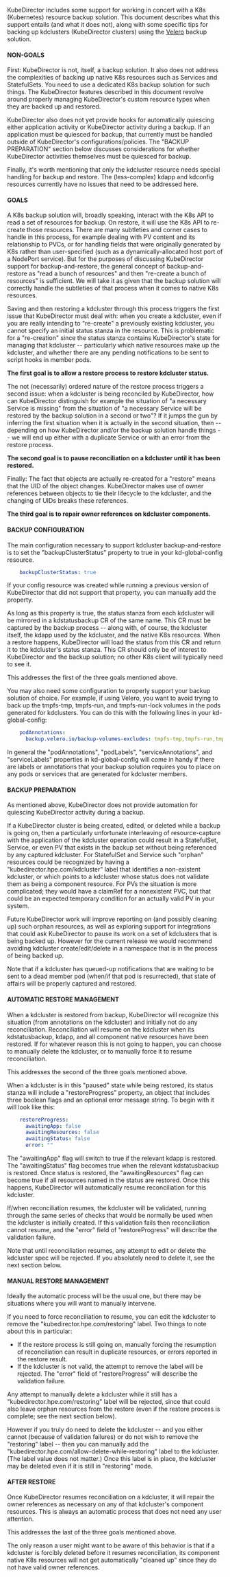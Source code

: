KubeDirector includes some support for working in concert with a K8s (Kubernetes) resource backup solution. This document describes what this support entails (and what it does not), along with some specific tips for backing up kdclusters (KubeDirector clusters) using the [Velero](https://velero.io/) backup solution.

#### NON-GOALS

First: KubeDirector is not, itself, a backup solution. It also does not address the complexities of backing up native K8s resources such as Services and StatefulSets. You need to use a dedicated K8s backup solution for such things. The KubeDirector features described in this document revolve around properly managing KubeDirector's custom resource types when they are backed up and restored.

KubeDirector also does not yet provide hooks for automatically quiescing either application activity or KubeDirector activity during a backup. If an application must be quiesced for backup, that currently must be handled outside of KubeDirector's configurations/policies. The "BACKUP PREPARATION" section below discusses considerations for whether KubeDirector activities themselves must be quiesced for backup.

Finally, it's worth mentioning that only the kdcluster resource needs special handling for backup and restore. The (less-complex) kdapp and kdconfig resources currently have no issues that need to be addressed here.

#### GOALS

A K8s backup solution will, broadly speaking, interact with the K8s API to read a set of resources for backup. On restore, it will use the K8s API to re-create those resources. There are many subtleties and corner cases to handle in this process, for example dealing with PV content and its relationship to PVCs, or for handling fields that were originally generated by K8s rather than user-specified (such as a dynamically-allocated host port of a NodePort service). But for the purposes of discussing KubeDirector support for backup-and-restore, the general concept of backup-and-restore as "read a bunch of resources" and then "re-create a bunch of resources" is sufficient. We will take it as given that the backup solution will correctly handle the subtleties of that process when it comes to native K8s resources.

Saving and then restoring a kdcluster through this process triggers the first issue that KubeDirector must deal with: when you create a kdcluster, even if you are really intending to "re-create" a previously existing kdcluster, you cannot specify an initial status stanza in the resource. This is problematic for a "re-creation" since the status stanza contains KubeDirector's state for managing that kdcluster -- particularly which native resources make up the kdcluster, and whether there are any pending notifications to be sent to script hooks in member pods.

**The first goal is to allow a restore process to restore kdcluster status.**

The not (necessarily) ordered nature of the restore process triggers a second issue: when a kdcluster is being reconciled by KubeDirector, how can KubeDirector distinguish for example the situation of "a necessary Service is missing" from the situation of "a necessary Service will be restored by the backup solution in a second or two"? If it jumps the gun by inferring the first situation when it is actually in the second situation, then -- depending on how KubeDirector and/or the backup solution handle things -- we will end up either with a duplicate Service or with an error from the restore process.

**The second goal is to pause reconciliation on a kdcluster until it has been restored.**

Finally: The fact that objects are actually re-created for a "restore" means that the UID of the object changes. KubeDirector makes use of owner references between objects to tie their lifecycle to the kdcluster, and the changing of UIDs breaks these references.

**The third goal is to repair owner references on kdcluster components.**

#### BACKUP CONFIGURATION

The main configuration necessary to support kdcluster backup-and-restore is to set the "backupClusterStatus" property to true in your kd-global-config resource.
```yaml
    backupClusterStatus: true
```
If your config resource was created while running a previous version of KubeDirector that did not support that property, you can manually add the property.

As long as this property is true, the status stanza from each kdcluster will be mirrored in a kdstatusbackup CR of the same name. This CR must be captured by the backup process -- along with, of course, the kdcluster itself, the kdapp used by the kdcluster, and the native K8s resources. When a restore happens, KubeDirector will load the status from this CR and return it to the kdcluster's status stanza. This CR should only be of interest to KubeDirector and the backup solution; no other K8s client will typically need to see it.

This addresses the first of the three goals mentioned above.

You may also need some configuration to properly support your backup solution of choice. For example, if using Velero, you want to avoid trying to back up the tmpfs-tmp, tmpfs-run, and tmpfs-run-lock volumes in the pods generated for kdclusters. You can do this with the following lines in your kd-global-config:
```yaml
    podAnnotations:
      backup.velero.io/backup-volumes-excludes: tmpfs-tmp,tmpfs-run,tmpfs-run-lock
```
In general the "podAnnotations", "podLabels", "serviceAnnotations", and "serviceLabels" properties in kd-global-config will come in handy if there are labels or annotations that your backup solution requires you to place on any pods or services that are generated for kdcluster members.

#### BACKUP PREPARATION

As mentioned above, KubeDirector does not provide automation for quiescing KubeDirector activity during a backup.

If a KubeDirector cluster is being created, edited, or deleted while a backup is going on, then a particularly unfortunate interleaving of resource-capture with the application of the kdcluster operation could result in a StatefulSet, Service, or even PV that exists in the backup set without being referenced by any captured kdcluster. For StatefulSet and Service such "orphan" resources could be recognized by having a "kubedirector.hpe.com/kdcluster" label that identifies a non-existent kdcluster, or which points to a kdcluster whose status does not validate them as being a component resource. For PVs the situation is more complicated; they would have a claimRef for a nonexistent PVC, but that could be an expected temporary condition for an actually valid PV in your system.

Future KubeDirector work will improve reporting on (and possibly cleaning up) such orphan resources, as well as exploring support for integrations that could ask KubeDirector to pause its work on a set of kdclusters that is being backed up. However for the current release we would recommend avoiding kdcluster create/edit/delete in a namespace that is in the process of being backed up.

Note that if a kdcluster has queued-up notifications that are waiting to be sent to a dead member pod (when/if that pod is resurrected), that state of affairs will be properly captured and restored.

#### AUTOMATIC RESTORE MANAGEMENT

When a kdcluster is restored from backup, KubeDirector will recognize this situation (from annotations on the kdcluster) and initially not do any reconciliation. Reconciliation will resume on the kdcluster when its kdstatusbackup, kdapp, and all component native resources have been restored. If for whatever reason this is not going to happen, you can choose to manually delete the kdcluster, or to manually force it to resume reconciliation.

This addresses the second of the three goals mentioned above.

When a kdcluster is in this "paused" state while being restored, its status stanza will include a "restoreProgress" property, an object that includes three boolean flags and an optional error message string. To begin with it will look like this:
```yaml
    restoreProgress:
      awaitingApp: false
      awaitingResources: false
      awaitingStatus: false
      error: ""
```

The "awaitingApp" flag will switch to true if the relevant kdapp is restored. The "awaitingStatus" flag becomes true when the relevant kdstatusbackup is restored. Once status is restored, the "awaitingResources" flag can become true if all resources named in the status are restored. Once this happens, KubeDirector will automatically resume reconciliation for this kdcluster.

If/when reconciliation resumes, the kdcluster will be validated, running through the same series of checks that would be normally be used when the kdcluster is initially created. If this validation fails then reconciliation cannot resume, and the "error" field of "restoreProgress" will describe the validation failure.

Note that until reconciliation resumes, any attempt to edit or delete the kdcluster spec will be rejected. If you absolutely need to delete it, see the next section below.

#### MANUAL RESTORE MANAGEMENT

Ideally the automatic process will be the usual one, but there may be situations where you will want to manually intervene.

If you need to force reconciliation to resume, you can edit the kdcluster to remove the "kubedirector.hpe.com/restoring" label. Two things to note about this in particular:

* If the restore process is still going on, manually forcing the resumption of reconciliation can result in duplicate resources, or errors reported in the restore result.
* If the kdcluster is not valid, the attempt to remove the label will be rejected. The "error" field of "restoreProgress" will describe the validation failure.

Any attempt to manually delete a kdcluster while it still has a "kubedirector.hpe.com/restoring" label will be rejected, since that could also leave orphan resources from the restore (even if the restore process is complete; see the next section below).

However if you truly do need to delete the kdcluster -- and you either cannot (because of validation failures) or do not wish to remove the "restoring" label -- then you can manually add the "kubedirector.hpe.com/allow-delete-while-restoring" label to the kdcluster. (The label value does not matter.) Once this label is in place, the kdcluster may be deleted even if it is still in "restoring" mode.

#### AFTER RESTORE

Once KubeDirector resumes reconciliation on a kdcluster, it will repair the owner references as necessary on any of that kdcluster's component resources. This is always an automatic process that does not need any user attention.

This addresses the last of the three goals mentioned above.

The only reason a user might want to be aware of this behavior is that if a kdcluster is forcibly deleted before it resumes reconciliation, its component native K8s resources will not get automatically "cleaned up" since they do not have valid owner references.
